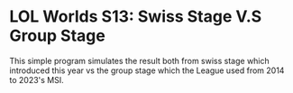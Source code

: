 # LOL Worlds S13: Swiss Stage V.S Group Stage
This simple program simulates the result both from swiss stage which introduced this year vs the group stage which the League used from 2014 to 2023's MSI.
